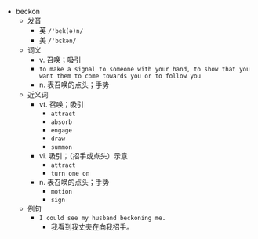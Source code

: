 - beckon
  - 发音
    - 英 `/'bek(ə)n/`
    - 美 `/'bɛkən/`
  - 词义
    - v. 召唤；吸引
    - `to make a signal to someone with your hand, to show that you want them to come towards you or to follow you`
    - n. 表召唤的点头；手势
  - 近义词
    - vt. 召唤；吸引
      - `attract`
      - `absorb`
      - `engage`
      - `draw`
      - `summon`
    - vi. 吸引；（招手或点头）示意
      - `attract`
      - `turn one on`
    - n. 表召唤的点头；手势
      - `motion`
      - `sign`
  - 例句
    - `I could see my husband beckoning me.`
      - 我看到我丈夫在向我招手。

